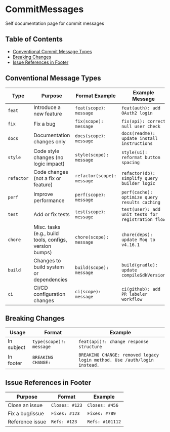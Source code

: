 # CommitMessages
Self documentation page for commit messages

## Table of Contents

- [Conventional Commit Message Types](conventional-commit-message-types)
- [Breaking Changes](breaking-changes)
- [Issue References in Footer](issue-references-in-footer)


## Conventional Message Types

| Type       | Purpose                                                       | Format Example                        | Example Message                                           |
|------------|---------------------------------------------------------------|----------------------------------------|-----------------------------------------------------------|
| `feat`     | Introduce a new feature                                       | `feat(scope): message`                | `feat(auth): add OAuth2 login`                           |
| `fix`      | Fix a bug                                                     | `fix(scope): message`                 | `fix(api): correct null user check`                      |
| `docs`     | Documentation changes only                                    | `docs(scope): message`                | `docs(readme): update install instructions`              |
| `style`    | Code style changes (no logic impact)                          | `style(scope): message`               | `style(ui): reformat button spacing`                     |
| `refactor` | Code changes (not a fix or feature)                           | `refactor(scope): message`            | `refactor(db): simplify query builder logic`             |
| `perf`     | Improve performance                                           | `perf(scope): message`                | `perf(cache): optimize query results caching`            |
| `test`     | Add or fix tests                                              | `test(scope): message`                | `test(user): add unit tests for registration flow`       |
| `chore`    | Misc. tasks (e.g., build tools, configs, version bumps)       | `chore(scope): message`               | `chore(deps): update Moq to v4.16.1`                     |
| `build`    | Changes to build system or dependencies                       | `build(scope): message`               | `build(gradle): update compileSdkVersion`                |
| `ci`       | CI/CD configuration changes                                   | `ci(scope): message`                  | `ci(github): add PR labeler workflow`                    |



## Breaking Changes

| Usage             | Format                     | Example                                                                 |
|------------------|----------------------------|-------------------------------------------------------------------------|
| In subject        | `type(scope)!: message`    | `feat(api)!: change response structure`                                |
| In footer         | `BREAKING CHANGE:`         | `BREAKING CHANGE: removed legacy login method. Use /auth/login instead.`|



## Issue References in Footer

| Purpose             | Format              | Example               |
|---------------------|---------------------|------------------------|
| Close an issue      | `Closes: #123`      | `Closes: #456`         |
| Fix a bug/issue     | `Fixes: #123`       | `Fixes: #789`          |
| Reference issue     | `Refs: #123`        | `Refs: #101112`        |
